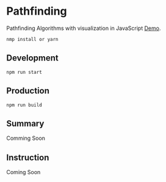 # Pathfinding
Pathfinding Algorithms with visualization in JavaScript [Demo](https://naruto958.github.io/Pathfinding/).

    nmp install or yarn
## Development
    npm run start
## Production
    npm run build
## Summary
Comming Soon
## Instruction
Coming Soon
